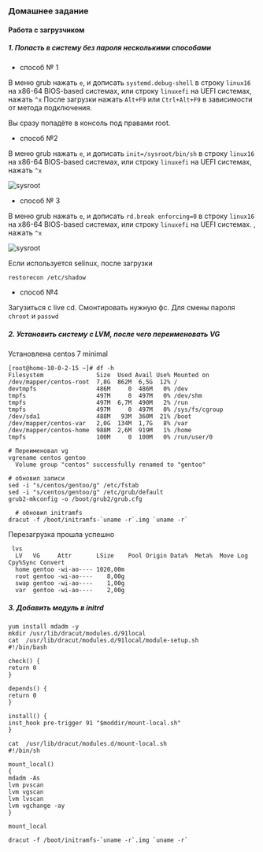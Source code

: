 ### Домашнее задание

#### Работа с загрузчиком
##### 1. Попасть в систему без пароля несколькими способами

* способ № 1

В меню grub нажать `e`, и дописать `systemd.debug-shell` в строку `linux16` на x86-64 BIOS-based системах, или строку `linuxefi` на UEFI системах, нажать `^x`
После загрузки нажать `Alt+F9` или `Ctrl+Alt+F9` в зависимости от метода подключения.

Вы сразу попадёте в консоль под правами root.

* способ №2

В меню grub нажать `e`, и дописать `init=/sysroot/bin/sh` в строку `linux16` на x86-64 BIOS-based системах, или строку `linuxefi` на UEFI системах, нажать `^x`

![sysroot](https://i.imgur.com/0FyaScQ.png)

* способ № 3

В меню grub нажать `e`, и дописать `rd.break enforcing=0` в строку `linux16` на x86-64 BIOS-based системах, или строку `linuxefi` на UEFI системах. , нажать `^x`

![sysroot](https://i.imgur.com/nQryyRN.png)

Если используется selinux, после загрузки
```
restorecon /etc/shadow
```

* способ №4

Загузиться c live cd. Смонтировать нужную фс. Для смены пароля `chroot` и `passwd`

##### 2. Установить систему с LVM, после чего переименовать VG

Установлена centos 7 minimal
```
[root@home-10-0-2-15 ~]# df -h
Filesystem               Size  Used Avail Use% Mounted on
/dev/mapper/centos-root  7,8G  862M  6,5G  12% /
devtmpfs                 486M     0  486M   0% /dev
tmpfs                    497M     0  497M   0% /dev/shm
tmpfs                    497M  6,7M  490M   2% /run
tmpfs                    497M     0  497M   0% /sys/fs/cgroup
/dev/sda1                488M   93M  360M  21% /boot
/dev/mapper/centos-var   2,0G  134M  1,7G   8% /var
/dev/mapper/centos-home  988M  2,6M  919M   1% /home
tmpfs                    100M     0  100M   0% /run/user/0
```

```
# Переименовал vg
vgrename centos gentoo
  Volume group "centos" successfully renamed to "gentoo"

# обновил записи
sed -i "s/centos/gentoo/g" /etc/fstab
sed -i "s/centos/gentoo/g" /etc/grub/default
grub2-mkconfig -o /boot/grub2/grub.cfg

  # обновил initramfs
dracut -f /boot/initramfs-`uname -r`.img `uname -r`
```
Перезагрузка прошла успешно
```
 lvs
  LV   VG     Attr       LSize    Pool Origin Data%  Meta%  Move Log Cpy%Sync Convert
  home gentoo -wi-ao---- 1020,00m                                                    
  root gentoo -wi-ao----    8,00g                                                    
  swap gentoo -wi-ao----    1,00g                                                    
  var  gentoo -wi-ao----    2,00g  
```
##### 3. Добавить модуль в initrd
```
yum install mdadm -y
mkdir /usr/lib/dracut/modules.d/91local
cat  /usr/lib/dracut/modules.d/91local/module-setup.sh
#!/bin/bash

check() {
return 0
}

depends() {
return 0
}

install() {
inst_hook pre-trigger 91 "$moddir/mount-local.sh"
}

cat  /usr/lib/dracut/modules.d/mount-local.sh
#!/bin/sh

mount_local()
{
mdadm -As
lvm pvscan
lvm vgscan
lvm lvscan
lvm vgchange -ay
}

mount_local
```
```
dracut -f /boot/initramfs-`uname -r`.img `uname -r`
```
